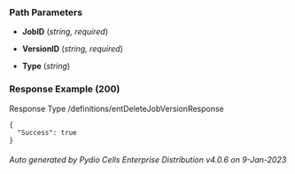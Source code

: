 






 
  


### Path Parameters

 - **JobID** (_string, required_) 

 - **VersionID** (_string, required_) 

 - **Type** (_string_) 




### Response Example (200)
Response Type /definitions/entDeleteJobVersionResponse

```
{
  "Success": true
}
```




###### Auto generated by Pydio Cells Enterprise Distribution v4.0.6 on 9-Jan-2023
